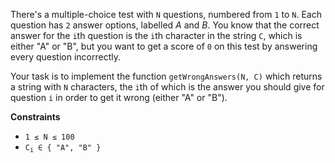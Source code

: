 There's a multiple-choice test with `N` questions, numbered from `1` to `N`.
Each question has `2` answer options, labelled _A_ and _B_. You know that the
correct answer for the `i`th question is the `i`th character in the string `C`,
which is either "A" or "B", but you want to get a score of `0` on this test by
answering every question incorrectly.

Your task is to implement the function `getWrongAnswers(N, C)` which returns a
string with `N` characters, the `i`th of which is the answer you should give
for question `i` in order to get it wrong (either "A" or "B").

**Constraints**

- `1 ≤ N ≤ 100`
- <code>C<sub>i</sub> ∈ { "A", "B" }</code>
